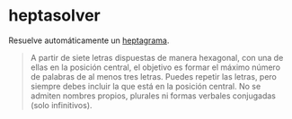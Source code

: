 # heptasolver

Resuelve automáticamente un [heptagrama](https://elpais.com/juegos/heptagrama/).

> A partir de siete letras dispuestas de manera hexagonal, con una de ellas en la 
posición central, el objetivo es formar el máximo número de palabras de al menos tres letras.
Puedes repetir las letras, pero siempre debes incluir la que está en la posición central. 
No se admiten nombres propios, plurales ni formas verbales conjugadas (solo infinitivos). 
